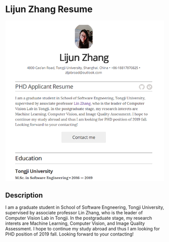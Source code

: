 # Lijun Zhang Resume

![img](images/screenshot.png)

## Description

I am a graduate student in School of Software Engneering, Tongji University, supervised by associate professor Lin Zhang, who is the leader of Computer Vision Lab in Tongji. In the postgraduate stage, my research interets are Machine Learning, Computer Vision, and Image Quality Assessment. I hope to continue my study abroad and thus I am looking for PHD position of 2019 fall. Looking forward to your contacting!

